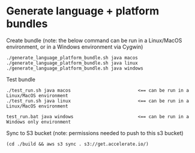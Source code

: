 # Generate language + platform bundles

Create bundle
(note: the below command can be run in a Linux/MacOS environment, or in a Windows environment via Cygwin)
```
./generate_language_platform_bundle.sh java macos
./generate_language_platform_bundle.sh java linux
./generate_language_platform_bundle.sh java windows
```

Test bundle
```
./test_run.sh java macos                         <== can be run in a Linux/MacOS environment
./test_run.sh java linux                         <== can be run in a Linux/MacOS environment

test_run.bat java windows                        <== can be run in a Windows only environment
```

Sync to S3 bucket
(note: permissions needed to push to this s3 bucket)

```
(cd ./build && aws s3 sync . s3://get.accelerate.io/)
```

